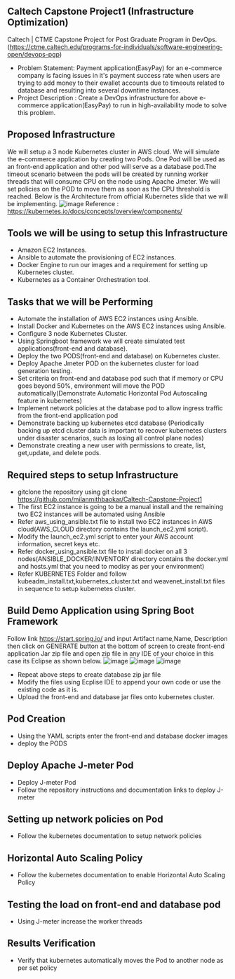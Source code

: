 ## Caltech Capstone Project1 (Infrastructure Optimization)
Caltech | CTME Capstone Project for Post Graduate Program in DevOps.(https://ctme.caltech.edu/programs-for-individuals/software-engineering-open/devops-pgp)
* Problem Statement: Payment application(EasyPay) for an e-commerce company is facing issues in it's payment success rate when users are trying to add money to their ewallet accounts due to timeouts related to database and resulting into several downtime instances.
* Project Description : Create a DevOps infrastructure for above e-commerce application(EasyPay) to run in high-availability mode to solve this problem.
## Proposed Infrastructure
We will setup a 3 node Kubernetes cluster in AWS cloud. We will simulate the e-commerce application by creating two Pods. One Pod will be used as an front-end application and other pod will serve as a database pod.The timeout scenario between the pods will be created by running worker threads that will consume CPU on the node using Apache Jmeter. We will set policies on the POD to move them as soon as the CPU threshold is reached. Below is the Architecture from official Kubernetes slide that we will be implementing.
![image](https://user-images.githubusercontent.com/83549198/146666347-af776ba6-5302-4940-a6d3-1765994b5c16.png)
                                  Reference : https://kubernetes.io/docs/concepts/overview/components/
## Tools we will be using to setup this Infrastructure
* Amazon EC2 Instances.
* Ansible to automate the provisioning of EC2 instances.
* Docker Engine to run our images and a requirement for setting up Kubernetes cluster.
* Kubernetes as a Container Orchestration tool.
## Tasks that we will be Performing
* Automate the installation of AWS EC2 instances using Ansible.
* Install Docker and Kubernetes on the AWS EC2 instances using Ansible.
* Configure 3 node Kubernetes Cluster.
* Using Springboot framework we will create simulated test applications(front-end and database).
* Deploy the two PODS(front-end and database) on Kubernetes cluster.
* Deploy Apache Jmeter POD on the kubernetes cluster for load generation testing.
* Set criteria on front-end and database pod such that if memory or CPU goes beyond 50%, environment will move the POD automatically(Demonstrate Automatic Horizontal Pod Autoscaling feature in kubernetes)
* Implement network policies at the database pod to allow ingress traffic from the front-end application pod
* Demonstrate backing up kubernetes etcd database (Periodically backing up etcd cluster data is important to recover kubernetes clusters under disaster scenarios, such as losing all control plane nodes)
* Demonstrate creating a new user with permissions to create, list, get,update, and delete pods.
## Required steps to setup Infrastructure
* gitclone the repository using git clone https://github.com/milanmithbaokar/Caltech-Capstone-Project1
* The first EC2 instance is going to be a manual install and the remaining two EC2 instances will be automated using Ansible
* Refer aws_using_ansible.txt file to install two EC2 instances in AWS cloud(AWS_CLOUD directory contains the launch_ec2.yml script).
* Modify the launch_ec2.yml script to enter your AWS account information, secret keys etc.
* Refer docker_using_ansible.txt file to install docker on all 3 nodes(ANSIBLE_DOCKER/INVENTORY directory contains the docker.yml and hosts.yml that you need to modisy as per your environment)
* Refer KUBERNETES Folder and follow kubeadm_install.txt,kubernetes_cluster.txt and weavenet_install.txt files in sequence to setup kubernetes cluster.
## Build Demo Application using Spring Boot Framework
Follow link https://start.spring.io/ and input Artifact name,Name, Description then click on GENERATE button at the bottom of screen to create front-end application Jar zip file and open zip file in any IDE of your choice in this case its Eclipse as shown below. 
![image](https://user-images.githubusercontent.com/83549198/146668155-4742c546-d39d-4878-9730-4d4f9a2e2661.png)
![image](https://user-images.githubusercontent.com/83549198/146668211-f35b149d-626f-46ee-94e8-b83590609c79.png)
![image](https://user-images.githubusercontent.com/83549198/146668228-6d6846d9-9d9c-4603-83a5-6339eea3c473.png)
* Repeat above steps to create database zip jar file 
* Modify the files using Ecplise IDE to append your own code or use the existing code as it is.
* Upload the front-end and database jar files onto kubernetes cluster.
## Pod Creation
* Using the YAML scripts enter the front-end and database docker images
* deploy the PODS
## Deploy Apache J-meter Pod
* Deploy J-meter Pod
* Follow the repository instructions and documentation links to deploy J-meter
## Setting up network policies on Pod
* Follow the kubernetes documentation to setup network policies
## Horizontal Auto Scaling Policy
* Follow the kubernetes documentation to enable Horizontal Auto Scaling Policy
## Testing the load on front-end and database pod
* Using J-meter increase the worker threads 
## Results Verification
* Verify that kubernetes automatically moves the Pod to another node as per set policy


